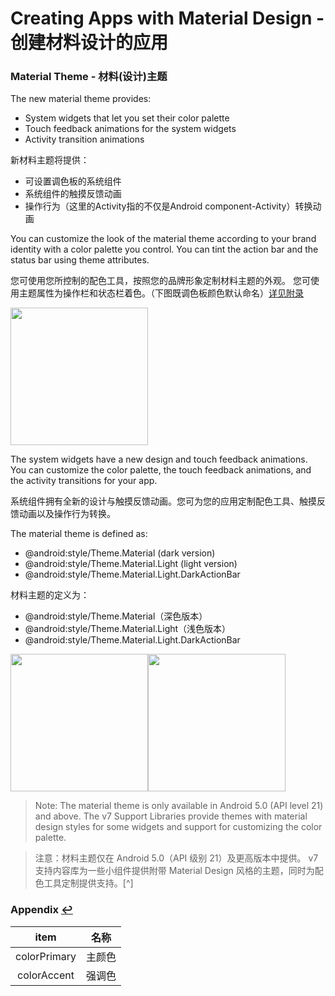 Creating Apps with Material Design - 创建材料设计的应用
====

### Material Theme - 材料(设计)主题

The new material theme provides:

- System widgets that let you set their color palette
- Touch feedback animations for the system widgets
- Activity transition animations

新材料主题将提供：

- 可设置调色板的系统组件
- 系统组件的触摸反馈动画
- 操作行为（这里的Activity指的不仅是Android component-Activity）转换动画

You can customize the look of the material theme according to your brand identity with a color palette you control. You can tint the action bar and the status bar using theme attributes.

您可使用您所控制的配色工具，按照您的品牌形象定制材料主题的外观。 您可使用主题属性为操作栏和状态栏着色。（下图既调色板颜色默认命名）<span id="color">[详见附录](#color-footer)</span>

<img src="http://oo8db6bor.bkt.clouddn.com/ThemeColors.png" width="220dp"/>

The system widgets have a new design and touch feedback animations. You can customize the color palette, the touch feedback animations, and the activity transitions for your app.

系统组件拥有全新的设计与触摸反馈动画。您可为您的应用定制配色工具、触摸反馈动画以及操作行为转换。

The material theme is defined as:

- @android:style/Theme.Material (dark version)
- @android:style/Theme.Material.Light (light version)
- @android:style/Theme.Material.Light.DarkActionBar

材料主题的定义为：

- @android:style/Theme.Material（深色版本）
- @android:style/Theme.Material.Light（浅色版本）
- @android:style/Theme.Material.Light.DarkActionBar

<img src="http://oo8db6bor.bkt.clouddn.com/MaterialDark.png" width="220dp"/><img src="http://oo8db6bor.bkt.clouddn.com/MaterialLight.png" width="220dp"/>

> Note: The material theme is only available in Android 5.0 (API level 21) and above. The v7 Support Libraries provide themes with material design styles for some widgets and support for customizing the color palette.

> 注意：材料主题仅在 Android 5.0（API 级别 21）及更高版本中提供。 v7 支持内容库为一些小组件提供附带 Material Design 风格的主题，同时为配色工具定制提供支持。[^]

### <span id="color-footer">Appendix</span>  [↩](#color)

|item|名称|
|:---:|:---:|
|colorPrimary|主颜色|
|colorAccent|强调色|
